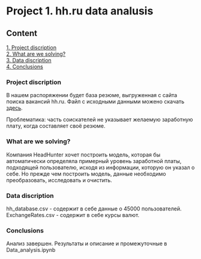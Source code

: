 # Project 1. hh.ru data analusis

## Content

[1. Project discription]() \
[2. What are we solving?]() \
[3. Data discription]() \
[4. Conclusions]() 

### Project discription
В нашем распоряжении будет база резюме, выгруженная с сайта поиска вакансий hh.ru.
Файл с исходными данными можено скачать [здесь](https://drive.google.com/file/d/1Kb78mAWYKcYlellTGhIjPI-bCcKbGuTn/view?usp=sharing).

Проблематика: часть соискателей не указывает желаемую заработную плату, когда составляет своё резюме.

### What are we solving?
Компания HeadHunter хочет построить модель, которая бы автоматически определяла примерный уровень заработной платы, подходящей пользователю, исходя из информации, которую он указал о себе. Но прежде чем построить модель, данные необходимо преобразовать, исследовать и очистить.
 
### Data discription
hh_database.csv - содержит в себе данные о 45000 пользователей.
ExchangeRates.csv - содержит в себе курсы валют.

### Conclusions
Анализ завершен. Результаты и описание и промежуточные в Data_analysis.ipynb